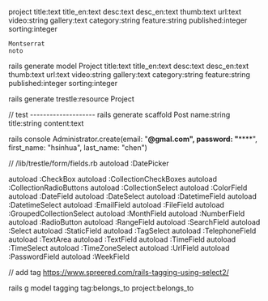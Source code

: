 project
	title:text
	title_en:text
	desc:text
	desc_en:text
	thumb:text
	url:text
	video:string
	gallery:text
	category:string
	feature:string
	published:integer
	sorting:integer

	Montserrat
	noto

rails generate model Project title:text title_en:text desc:text desc_en:text thumb:text url:text video:string gallery:text category:string feature:string published:integer sorting:integer

rails generate trestle:resource Project

// test --------------------
rails generate scaffold Post name:string title:string content:text

rails console 
Administrator.create(email: "**@gmal.com", password: "******", first_name: "hsinhua", last_name: "chen")

// /lib/trestle/form/fields.rb
autoload :DatePicker

autoload :CheckBox
autoload :CollectionCheckBoxes
autoload :CollectionRadioButtons
autoload :CollectionSelect
autoload :ColorField
autoload :DateField
autoload :DateSelect
autoload :DatetimeField
autoload :DatetimeSelect
autoload :EmailField
autoload :FileField
autoload :GroupedCollectionSelect
autoload :MonthField
autoload :NumberField
autoload :RadioButton
autoload :RangeField
autoload :SearchField
autoload :Select
autoload :StaticField
autoload :TagSelect
autoload :TelephoneField
autoload :TextArea
autoload :TextField
autoload :TimeField
autoload :TimeSelect
autoload :TimeZoneSelect
autoload :UrlField
autoload :PasswordField
autoload :WeekField


// add tag
https://www.spreered.com/rails-tagging-using-select2/

rails g model tagging tag:belongs_to project:belongs_to
